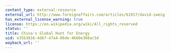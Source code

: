 ```yaml
---
content_type: external-resource
external_url: http://www.foreignaffairs.com/articles/61017/david-zweig-and-bi-jianhai/chinas-global-hunt-for-energy
has_external_license_warning: true
license: https://en.wikipedia.org/wiki/All_rights_reserved
status: ''
title: China's Global Hunt for Energy
uid: e35b3816-4d67-47a4-86de-4660e388ac5d
wayback_url: ''
---
```


